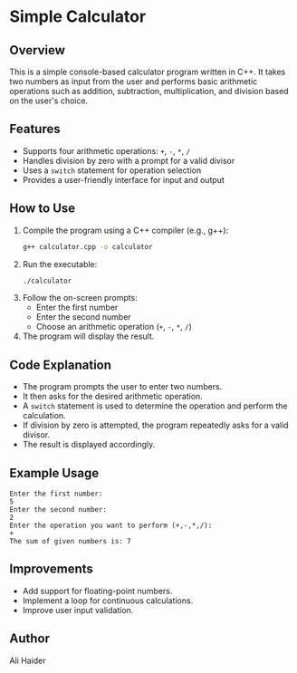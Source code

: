 # Simple Calculator

## Overview

This is a simple console-based calculator program written in C++. It takes two numbers as input from the user and performs basic arithmetic operations such as addition, subtraction, multiplication, and division based on the user's choice.

## Features

- Supports four arithmetic operations: `+`, `-`, `*`, `/`
- Handles division by zero with a prompt for a valid divisor
- Uses a `switch` statement for operation selection
- Provides a user-friendly interface for input and output

## How to Use

1. Compile the program using a C++ compiler (e.g., g++):
   ```sh
   g++ calculator.cpp -o calculator
   ```
2. Run the executable:
   ```sh
   ./calculator
   ```
3. Follow the on-screen prompts:
   - Enter the first number
   - Enter the second number
   - Choose an arithmetic operation (`+`, `-`, `*`, `/`)
4. The program will display the result.

## Code Explanation

- The program prompts the user to enter two numbers.
- It then asks for the desired arithmetic operation.
- A `switch` statement is used to determine the operation and perform the calculation.
- If division by zero is attempted, the program repeatedly asks for a valid divisor.
- The result is displayed accordingly.

## Example Usage

```
Enter the first number:
5
Enter the second number:
2
Enter the operation you want to perform (+,-,*,/):
+
The sum of given numbers is: 7
```

## Improvements

- Add support for floating-point numbers.
- Implement a loop for continuous calculations.
- Improve user input validation.

## Author

Ali Haider


